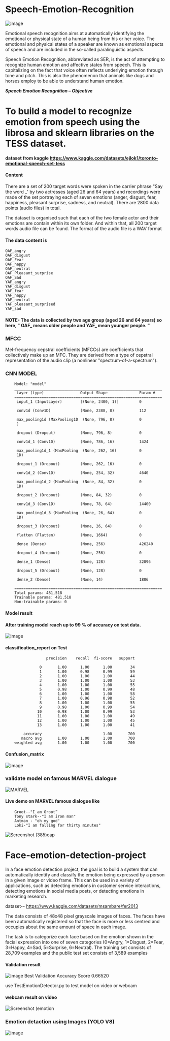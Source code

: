 # Speech-Emotion-Recognition
![image](https://user-images.githubusercontent.com/94167271/234299174-e0514f9a-f82f-4f01-9734-33a17da85e63.png)



Emotional speech recognition aims at automatically identifying the emotional or physical state of a human being from his or her voice. The emotional and physical states of a speaker are known as emotional aspects of speech and are included in the so-called paralinguistic aspects.

Speech Emotion Recognition, abbreviated as SER, is the act of attempting to recognize human emotion and affective states from speech. This is capitalizing on the fact that voice often reflects underlying emotion through tone and pitch. This is also the phenomenon that animals like dogs and horses employ to be able to understand human emotion.

***Speech Emotion Recognition – Objective***

# To build a model to recognize emotion from speech using the librosa and sklearn libraries on the TESS dataset.

#### dataset from kaggle https://www.kaggle.com/datasets/ejlok1/toronto-emotional-speech-set-tess

#### Content

There are a set of 200 target words were spoken in the carrier phrase "Say the word _' by two actresses (aged 26 and 64 years) and recordings were made of the set portraying each of seven emotions (anger, disgust, fear, happiness, pleasant surprise, sadness, and neutral). There are 2800 data points (audio files) in total.

The dataset is organised such that each of the two female actor and their emotions are contain within its own folder. And within that, all 200 target words audio file can be found. The format of the audio file is a WAV format

#### The data content is 

    OAF_angry
    OAF_disgust
    OAF_Fear
    OAF_happy
    OAF_neutral
    OAF_Pleasant_surprise
    OAF_Sad
    YAF_angry
    YAF_disgust
    YAF_fear
    YAF_happy
    YAF_neutral
    YAF_pleasant_surprised
    YAF_sad
    
#### NOTE- The data is collected by two age group (aged 26 and 64 years) so here, " OAF_ means older people and YAF_ mean younger people. "

### MFCC

Mel-frequency cepstral coefficients (MFCCs) are coefficients that collectively make up an MFC. They are derived from a type of cepstral representation of the audio clip (a nonlinear "spectrum-of-a-spectrum").








### CNN MODEL

        Model: "model"
        _________________________________________________________________
         Layer (type)                Output Shape              Param #   
        =================================================================
         input_1 (InputLayer)        [(None, 2400, 1)]         0         

         conv1d (Conv1D)             (None, 2388, 8)           112       

         max_pooling1d (MaxPooling1D  (None, 796, 8)           0         
         )                                                               

         dropout (Dropout)           (None, 796, 8)            0         

         conv1d_1 (Conv1D)           (None, 786, 16)           1424      

         max_pooling1d_1 (MaxPooling  (None, 262, 16)          0         
         1D)                                                             

         dropout_1 (Dropout)         (None, 262, 16)           0         

         conv1d_2 (Conv1D)           (None, 254, 32)           4640      

         max_pooling1d_2 (MaxPooling  (None, 84, 32)           0         
         1D)                                                             

         dropout_2 (Dropout)         (None, 84, 32)            0         

         conv1d_3 (Conv1D)           (None, 78, 64)            14400     

         max_pooling1d_3 (MaxPooling  (None, 26, 64)           0         
         1D)                                                             

         dropout_3 (Dropout)         (None, 26, 64)            0         

         flatten (Flatten)           (None, 1664)              0         

         dense (Dense)               (None, 256)               426240    

         dropout_4 (Dropout)         (None, 256)               0         

         dense_1 (Dense)             (None, 128)               32896     

         dropout_5 (Dropout)         (None, 128)               0         

         dense_2 (Dense)             (None, 14)                1806      

        =================================================================
        Total params: 481,518
        Trainable params: 481,518
        Non-trainable params: 0
        
        
#### Model result

#### After training model reach up to 99 % of accuracy on test data.

![image](https://user-images.githubusercontent.com/94167271/191080873-8642e19f-b03d-45dc-98f9-fb375517aa9e.png)


#### classification_report on Test  

                      precision    recall  f1-score   support

                   0       1.00      1.00      1.00        34
                   1       1.00      0.98      0.99        59
                   2       1.00      1.00      1.00        44
                   3       1.00      1.00      1.00        53
                   4       1.00      1.00      1.00        55
                   5       0.98      1.00      0.99        48
                   6       1.00      1.00      1.00        58
                   7       1.00      0.96      0.98        52
                   8       1.00      1.00      1.00        55
                   9       0.98      1.00      0.99        54
                  10       0.98      1.00      0.99        53
                  11       1.00      1.00      1.00        49
                  12       1.00      1.00      1.00        45
                  13       1.00      1.00      1.00        41

            accuracy                           1.00       700
           macro avg       1.00      1.00      1.00       700
        weighted avg       1.00      1.00      1.00       700

#### Confusion_matrix

![image](https://user-images.githubusercontent.com/94167271/191081282-a7d2cde0-d194-4fba-98f1-203fbd60a76e.png)

### validate model on famous MARVEL dialogue

![MARVEL](https://user-images.githubusercontent.com/94167271/210097817-f35aaf8e-d868-4f56-908e-8e1bcfb89729.gif)


#### Live demo on MARVEL famous dialogue like 

        Groot--"I am Groot”
        Tony stark--"I am iron man" 
        Antman - "oh my god"
        Loki-"I am falling for thirty minutes"

![Screenshot (385)cap](https://user-images.githubusercontent.com/94167271/210166724-f2c2b3d0-1a4f-4887-a122-980c38777d01.png)

# Face-emotion-detection-project

In a face emotion detection project, the goal is to build a system that can automatically identify and classify the emotion being expressed by a person in a given image or video frame. This can be used in a variety of applications, such as detecting emotions in customer service interactions, detecting emotions in social media posts, or detecting emotions in marketing research.

dataset-- https://www.kaggle.com/datasets/msambare/fer2013

The data consists of 48x48 pixel grayscale images of faces. The faces have been automatically registered so that the face is more or less centred and occupies about the same amount of space in each image.

The task is to categorize each face based on the emotion shown in the facial expression into one of seven categories (0=Angry, 1=Disgust, 2=Fear, 3=Happy, 4=Sad, 5=Surprise, 6=Neutral). The training set consists of 28,709 examples and the public test set consists of 3,589 examples

#### Validation result

![image](https://user-images.githubusercontent.com/94167271/211168903-0ff9c624-8825-4f06-9aa4-ac521a064ea9.png)
Best Validation Accuracy Score 0.66520

use TestEmotionDetector.py to test model on video or webcam

#### webcam result on video

![Screenshot (emotion](https://user-images.githubusercontent.com/94167271/211168986-30826bd7-6dfd-47d1-9bd8-42c03fdf3629.png)

### Emotion detaction using Images (YOLO V8)

![image](https://user-images.githubusercontent.com/94167271/234352632-e079229e-4fa8-4874-af7a-8edc0b56f61a.png)
